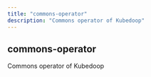 ```yaml
---
title: "commons-operator"
description: "Commons operator of Kubedoop"
---
```


## commons-operator

Commons operator of Kubedoop
